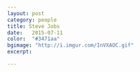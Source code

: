 ```yaml
---
layout: post
category: people
title: Steve Jobs 
date:   2015-07-11
color:  "#3471aa"
bgimage: "http://i.imgur.com/InVXAOC.gif"
excerpt:  

---
```





